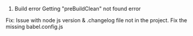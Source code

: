 1. Build error
Getting  "preBuildClean" not found error

Fix: Issue with node js version & .changelog file not in the project. Fix the missing babel.config.js
